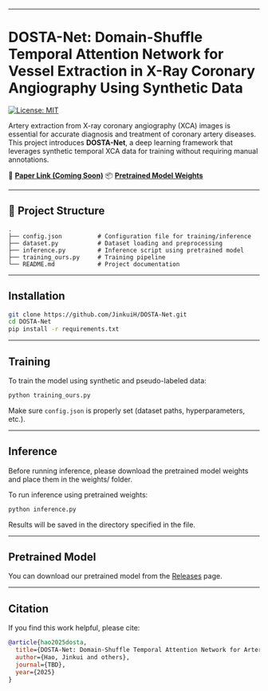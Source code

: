 
---

# DOSTA-Net: Domain-Shuffle Temporal Attention Network for Vessel Extraction in X-Ray Coronary Angiography Using Synthetic Data

[![License: MIT](https://img.shields.io/badge/License-MIT-yellow.svg)](https://opensource.org/licenses/MIT)

Artery extraction from X-ray coronary angiography (XCA) images is essential for accurate diagnosis and treatment of coronary artery diseases. This project introduces **DOSTA-Net**, a deep learning framework that leverages synthetic temporal XCA data for training without requiring manual annotations.

📌 **[Paper Link (Coming Soon)]()**
📦 **[Pretrained Model Weights](https://drive.google.com/file/d/1ORcWla7-Ca-b07PasN7dhPU-PVGjxXwF/view?usp=sharing)**


---

## 📁 Project Structure

```
.
├── config.json          # Configuration file for training/inference
├── dataset.py           # Dataset loading and preprocessing
├── inference.py         # Inference script using pretrained model
├── training_ours.py     # Training pipeline
└── README.md            # Project documentation
```

---

## Installation

```bash
git clone https://github.com/JinkuiH/DOSTA-Net.git
cd DOSTA-Net
pip install -r requirements.txt
```

---

## Training

To train the model using synthetic and pseudo-labeled data:

```bash
python training_ours.py
```

Make sure `config.json` is properly set (dataset paths, hyperparameters, etc.).

---

## Inference

Before running inference, please download the pretrained model weights and place them in the weights/ folder. 

To run inference using pretrained weights:

```bash
python inference.py
```

Results will be saved in the directory specified in the file.

---

## Pretrained Model

You can download our pretrained model from the [Releases](https://drive.google.com/file/d/1ORcWla7-Ca-b07PasN7dhPU-PVGjxXwF/view?usp=sharing) page.

---


## Citation

If you find this work helpful, please cite:

```bibtex
@article{hao2025dosta,
  title={DOSTA-Net: Domain-Shuffle Temporal Attention Network for Artery Extraction in XCA},
  author={Hao, Jinkui and others},
  journal={TBD},
  year={2025}
}
```



